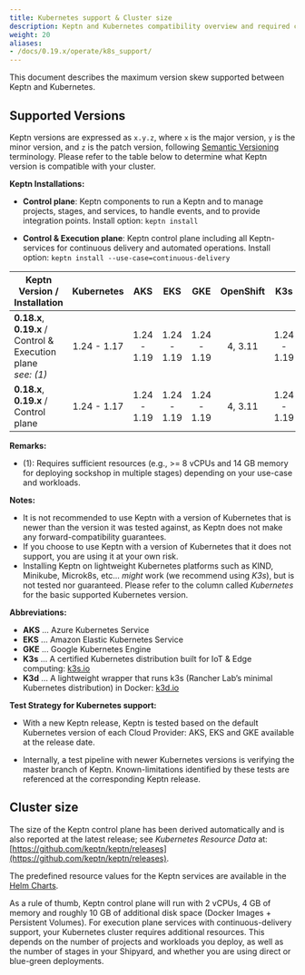 ```yaml
---
title: Kubernetes support & Cluster size
description: Keptn and Kubernetes compatibility overview and required cluster size.
weight: 20
aliases:
- /docs/0.19.x/operate/k8s_support/
---
```


This document describes the maximum version skew supported between Keptn and Kubernetes.

## Supported Versions

Keptn versions are expressed as `x.y.z`, where `x` is the major version, `y` is the minor version, and `z` is the patch version, following [Semantic Versioning](https://semver.org/spec/v2.0.0.html) terminology. Please refer to the table below to determine what Keptn version is compatible with your cluster.

**Keptn Installations:**

* **Control plane**: Keptn components to run a Keptn and to manage projects, stages, and services, to handle events, and to provide integration points. Install option: `keptn install`

* **Control & Execution plane**: Keptn control plane including all Keptn-services for continuous delivery and automated operations. Install option: `keptn install --use-case=continuous-delivery`

<!-- use https://www.tablesgenerator.com/markdown_tables# for editing -->

| Keptn Version /<br>Installation                           | Kubernetes  | AKS                       | EKS                       | GKE           | OpenShift   | K3s         | Minishift               |
|-----------------------------------------------------------|:-----------:|:-------------------------:|:-------------------------:|:-------------:|:-----------:|:-----------:|:------------------------|
| **0.18.x**, **0.19.x** / <br>Control & Execution plane<br>*see: (1)*   | 1.24 - 1.17 | 1.24 - 1.19 | 1.24 - 1.19 | 1.24 - 1.19   | 4, 3.11     | 1.24 - 1.19 | 1.34.2<br>(K8s: 1.11)   |
| **0.18.x**, **0.19.x** / <br>Control plane                             | 1.24 - 1.17 | 1.24 - 1.19 | 1.24 - 1.19 | 1.24 - 1.19   | 4, 3.11     | 1.24 - 1.19 | 1.34.2<br>(K8s: 1.11)   |

**Remarks:**

* (1): Requires sufficient resources (e.g., >= 8 vCPUs and 14 GB memory for deploying sockshop in multiple stages) depending on your use-case and workloads.

**Notes:**

* It is not recommended to use Keptn with a version of Kubernetes that is newer than the version it was tested against, as Keptn does not make any forward-compatibility guarantees.
* If you choose to use Keptn with a version of Kubernetes that it does not support, you are using it at your own risk.
* Installing Keptn on lightweight Kubernetes platforms such as KIND, Minikube, Microk8s, etc... *might* work (we recommend using *K3s*), but is not tested nor guaranteed. Please refer to the column called *Kubernetes* for the basic supported Kubernetes version.

**Abbreviations:**

* **AKS** ... Azure Kubernetes Service
* **EKS** ... Amazon Elastic Kubernetes Service
* **GKE** ... Google Kubernetes Engine
* **K3s** ... A certified Kubernetes distribution built for IoT & Edge computing: [k3s.io](https://k3s.io/)
* **K3d** ... A lightweight wrapper that runs k3s (Rancher Lab’s minimal Kubernetes distribution) in Docker: [k3d.io](https://k3d.io/v5.3.0/)

**Test Strategy for Kubernetes support:**

* With a new Keptn release, Keptn is tested based on the default Kubernetes version of each Cloud Provider: AKS, EKS and GKE available at the release date.

* Internally, a test pipeline with newer Kubernetes versions is verifying the master branch of Keptn. Known-limitations identified by these tests are referenced at the corresponding Keptn release.

## Cluster size

The size of the Keptn control plane has been derived automatically and is also reported at the latest release; see *Kubernetes Resource Data* at: [https://github.com/keptn/keptn/releases](https://github.com/keptn/keptn/releases).

The predefined resource values for the Keptn services are available in the [Helm Charts](https://github.com/keptn/keptn/blob/0.17.0/installer/manifests/keptn/charts/control-plane/templates/core.yaml).

As a rule of thumb, Keptn control plane will run with 2 vCPUs, 4 GB of memory and roughly 10 GB of additional disk space (Docker Images + Persistent Volumes).
For execution plane services with continuous-delivery support, your Kubernetes cluster requires additional resources.
This depends on the number of projects and workloads you deploy, as well as the number of stages in your Shipyard, and whether you are using direct or blue-green deployments.
